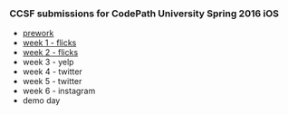 ### CCSF submissions for CodePath University Spring 2016 iOS

- [prework](prework.md)
- [week 1 - flicks](week1-flicks.md)
- [week 2 - flicks](week2-flicks.md)
- week 3 - yelp
- week 4 - twitter
- week 5 - twitter
- week 6 - instagram
- demo day
